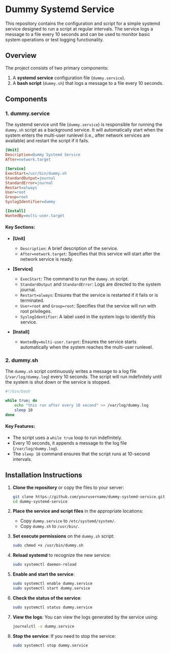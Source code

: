 # Dummy Systemd Service

This repository contains the configuration and script for a simple systemd service designed to run a script at regular intervals. The service logs a message to a file every 10 seconds and can be used to monitor basic system operations or test logging functionality.

## Overview

The project consists of two primary components:
1. A **systemd service** configuration file (`dummy.service`).
2. A **bash script** (`dummy.sh`) that logs a message to a file every 10 seconds.

## Components

### 1. **dummy.service**

The systemd service unit file (`dummy.service`) is responsible for running the `dummy.sh` script as a background service. It will automatically start when the system enters the multi-user runlevel (i.e., after network services are available) and restart the script if it fails.

```ini
[Unit]
Description=Dummy Systemd Service
After=network.target

[Service]
ExecStart=/usr/bin/dummy.sh
StandardOutput=journal
StandardError=journal
Restart=always
User=root
Group=root
SyslogIdentifier=dummy

[Install]
WantedBy=multi-user.target
```

#### Key Sections:
- **[Unit]**
  - `Description`: A brief description of the service.
  - `After=network.target`: Specifies that this service will start after the network service is ready.

- **[Service]**
  - `ExecStart`: The command to run the `dummy.sh` script.
  - `StandardOutput` and `StandardError`: Logs are directed to the system journal.
  - `Restart=always`: Ensures that the service is restarted if it fails or is terminated.
  - `User=root` and `Group=root`: Specifies that the service will run with root privileges.
  - `SyslogIdentifier`: A label used in the system logs to identify this service.

- **[Install]**
  - `WantedBy=multi-user.target`: Ensures the service starts automatically when the system reaches the multi-user runlevel.

### 2. **dummy.sh**

The `dummy.sh` script continuously writes a message to a log file (`/var/log/dummy.log`) every 10 seconds. The script will run indefinitely until the system is shut down or the service is stopped.

```bash
#!/bin/bash

while true; do
    echo "this run after every 10 second" >> /var/log/dummy.log
    sleep 10
done
```

#### Key Features:
- The script uses a `while true` loop to run indefinitely.
- Every 10 seconds, it appends a message to the log file (`/var/log/dummy.log`).
- The `sleep 10` command ensures that the script runs at 10-second intervals.

## Installation Instructions

1. **Clone the repository** or copy the files to your server:
   ```bash
   git clone https://github.com/yourusername/dummy-systemd-service.git
   cd dummy-systemd-service
   ```

2. **Place the service and script files** in the appropriate locations:
   - Copy `dummy.service` to `/etc/systemd/system/`.
   - Copy `dummy.sh` to `/usr/bin/`.

3. **Set execute permissions** on the `dummy.sh` script:
   ```bash
   sudo chmod +x /usr/bin/dummy.sh
   ```

4. **Reload systemd** to recognize the new service:
   ```bash
   sudo systemctl daemon-reload
   ```

5. **Enable and start the service**:
   ```bash
   sudo systemctl enable dummy.service
   sudo systemctl start dummy.service
   ```

6. **Check the status of the service**:
   ```bash
   sudo systemctl status dummy.service
   ```

7. **View the logs**:
   You can view the logs generated by the service using:
   ```bash
   journalctl -u dummy.service
   ```

8. **Stop the service**:
   If you need to stop the service:
   ```bash
   sudo systemctl stop dummy.service
   ```

